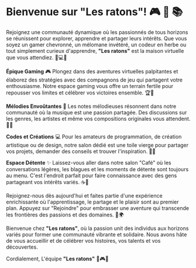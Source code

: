 # **Bienvenue sur "Les ratons"!** :video_game: :musical_note: :books:

Rejoignez une communauté dynamique où les passionnés de tous horizons se réunissent pour explorer, apprendre et partager leurs intérêts. Que vous soyez un gamer chevronné, un mélomane invétéré, un codeur en herbe ou tout simplement curieux d'apprendre, **"Les ratons"** est la maison virtuelle que vous attendiez. 🏡💻🎶


**Épique Gaming** 🎮
Plongez dans des aventures virtuelles palpitantes et élaborez des stratégies avec des compagnons de jeu qui partagent votre enthousiasme. Notre espace gaming vous offre un terrain fertile pour repousser vos limites et célébrer vos victoires ensemble. 🏆🌌


**Mélodies Envoûtantes** 🎵
Les notes mélodieuses résonnent dans notre communauté où la musique est une passion partagée. Des discussions sur les genres, les artistes et même vos compositions originales vous attendent. 🎼🎤


**Codes et Créations** 💻
Pour les amateurs de programmation, de création artistique ou de design, notre salon dédié est une toile vierge pour partager vos projets, demander des conseils et trouver l'inspiration. 🎨💡


**Espace Détente** ✨
Laissez-vous aller dans notre salon "Café" où les conversations légères, les blagues et les moments de détente sont toujours au menu. C'est l'endroit parfait pour faire connaissance avec des gens partageant vos intérêts variés. ☕🌟


Rejoignez-nous dès aujourd'hui et faites partie d'une expérience enrichissante où l'apprentissage, le partage et le plaisir sont au premier plan. Appuyez sur "Rejoindre" pour embrasser une aventure qui transcende les frontières des passions et des domaines. 🚀🌍


Bienvenue chez **"Les ratons"**, où la passion unit des individus aux horizons variés pour former une communauté vibrante et solidaire. Nous avons hâte de vous accueillir et de célébrer vos histoires, vos talents et vos découvertes.


Cordialement,
L'équipe **"Les ratons"** :raccoon:🎮🎵